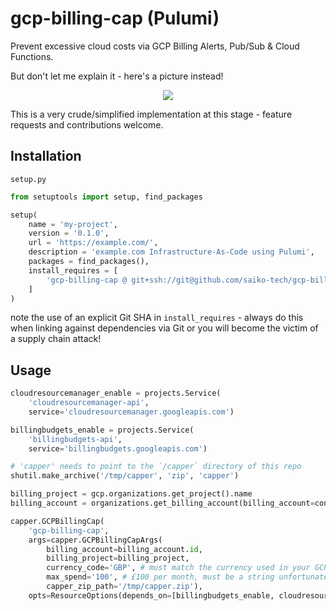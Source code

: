 # gcp-billing-cap (Pulumi)

Prevent excessive cloud costs via GCP Billing Alerts, Pub/Sub & Cloud Functions.

But don't let me explain it - here's a picture instead!

<p align="center">
  <img src="https://user-images.githubusercontent.com/5138316/140429689-164dfc5d-5226-4dba-bf55-351f0d594b4d.png" />
</p>

This is a very crude/simplified implementation at this stage - feature requests and contributions welcome.

## Installation

`setup.py`
```py
from setuptools import setup, find_packages

setup(
    name = 'my-project',
    version = '0.1.0',
    url = 'https://example.com/',
    description = 'example.com Infrastructure-As-Code using Pulumi',
    packages = find_packages(),
    install_requires = [
        'gcp-billing-cap @ git+ssh://git@github.com/saiko-tech/gcp-billing-cap@24f76341d8c92305f7e7a8b7052f091a5e879c35#egg=gcp-billing-cap',
    ]
)
```

note the use of an explicit Git SHA in `install_requires` - always do this when linking against dependencies via Git or you will become the victim of a supply chain attack!

## Usage

```py
cloudresourcemanager_enable = projects.Service(
    'cloudresourcemanager-api',
    service='cloudresourcemanager.googleapis.com')

billingbudgets_enable = projects.Service(
    'billingbudgets-api',
    service='billingbudgets.googleapis.com')

# 'capper' needs to point to the `/capper` directory of this repo
shutil.make_archive('/tmp/capper', 'zip', 'capper')

billing_project = gcp.organizations.get_project().name
billing_account = organizations.get_billing_account(billing_account=config.require('gcpBillingAccount'))

capper.GCPBillingCap(
    'gcp-billing-cap',
    args=capper.GCPBillingCapArgs(
        billing_account=billing_account.id,
        billing_project=billing_project,
        currency_code='GBP', # must match the currency used in your GCP billing account
        max_spend='100', # £100 per month, must be a string unfortunately
        capper_zip_path='/tmp/capper.zip'),
    opts=ResourceOptions(depends_on=[billingbudgets_enable, cloudresourcemanager_enable]))
```
